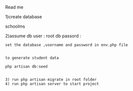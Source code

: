 



Read me

1)create database 
 
 schoolms

2)assume 
	db user   : root
	db passord : 

	set the database ,username and password in env.php file


	to generate student data

	php artisan db:seed


	3) run php artisan migrate in root folder
	4) run php artisan server to start project

